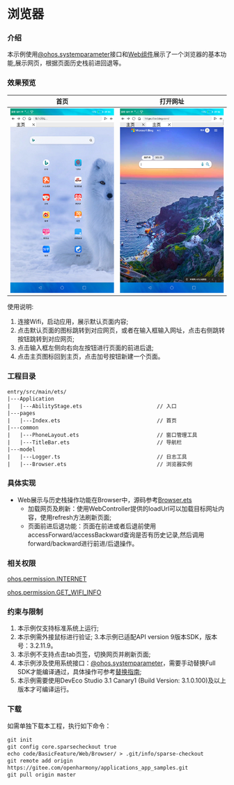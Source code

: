 # 浏览器

### 介绍
本示例使用[@ohos.systemparameter](https://gitee.com/openharmony/docs/blob/master/zh-cn/application-dev/reference/apis/js-apis-system-parameter.md)接口和[Web组件](https://gitee.com/openharmony/docs/blob/master/zh-cn/application-dev/reference/arkui-ts/ts-basic-components-web.md)展示了一个浏览器的基本功能,展示网页，根据页面历史栈前进回退等。

### 效果预览

|首页|打开网址|
|----|------|
|![](screenshots/device/home.png)|![](screenshots/device/jump.png)|

使用说明:
1. 连接Wifi，启动应用，展示默认页面内容;
2. 点击默认页面的图标跳转到对应网页，或者在输入框输入网址，点击右侧跳转按钮跳转到对应网页;
3. 点击输入框左侧向右向左按钮进行页面的前进后退;
4. 点击主页图标回到主页，点击加号按钮新建一个页面。

### 工程目录
```
entry/src/main/ets/
|---Application
|   |---AbilityStage.ets                        // 入口
|---pages
|   |---Index.ets                               // 首页
|---common
|   |---PhoneLayout.ets                         // 窗口管理工具
|   |---TitleBar.ets                            // 导航栏
|---model
|   |---Logger.ts                               // 日志工具
|   |---Browser.ets                             // 浏览器实例
```

### 具体实现
+ Web展示与历史栈操作功能在Browser中，源码参考[Browser.ets](entry/src/main/ets/model/Browser.ets)
  + 加载网页及刷新：使用WebController提供的loadUrl可以加载目标网址内容，使用refresh方法刷新页面;
  + 页面前进后退功能：页面在前进或者后退前使用accessForward/accessBackward查询是否有历史记录,然后调用forward/backward进行前进/后退操作。

### 相关权限

[ohos.permission.INTERNET](https://gitee.com/openharmony/docs/blob/master/zh-cn/application-dev/security/permission-list.md#ohospermissioninternet)

[ohos.permission.GET_WIFI_INFO](https://gitee.com/openharmony/docs/blob/master/zh-cn/application-dev/security/permission-list.md#ohospermissionget_wifi_info)

###  约束与限制

1. 本示例仅支持标准系统上运行;
2. 本示例需外接鼠标进行验证;
3.本示例已适配API version 9版本SDK，版本号：3.2.11.9。
4. 本示例不支持点击tab页签，切换网页并刷新页面;
5. 本示例涉及使用系统接口：[@ohos.systemparameter](https://gitee.com/openharmony/docs/blob/master/zh-cn/application-dev/reference/apis/js-apis-system-parameter.md)，需要手动替换Full SDK才能编译通过，具体操作可参考[替换指南](https://gitee.com/openharmony/docs/blob/master/zh-cn/application-dev/quick-start/full-sdk-switch-guide.md);
6. 本示例需要使用DevEco Studio 3.1 Canary1 (Build Version: 3.1.0.100)及以上版本才可编译运行。

### 下载

如需单独下载本工程，执行如下命令：
```
git init
git config core.sparsecheckout true
echo code/BasicFeature/Web/Browser/ > .git/info/sparse-checkout
git remote add origin https://gitee.com/openharmony/applications_app_samples.git
git pull origin master
```